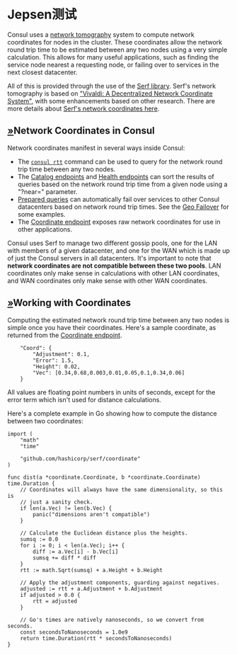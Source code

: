 # Jepsen测试

Consul uses a [network tomography](https://en.wikipedia.org/wiki/Network_tomography) system to compute network coordinates for nodes in the cluster. These coordinates allow the network round trip time to be estimated between any two nodes using a very simple calculation. This allows for many useful applications, such as finding the service node nearest a requesting node, or failing over to services in the next closest datacenter.

All of this is provided through the use of the [Serf library](https://www.serf.io/). Serf's network tomography is based on ["Vivaldi: A Decentralized Network Coordinate System"](http://www.cs.ucsb.edu/~ravenben/classes/276/papers/vivaldi-sigcomm04.pdf), with some enhancements based on other research. There are more details about [Serf's network coordinates here](https://www.serf.io/docs/internals/coordinates.html).

## [»](consul-by-hashicorp-3.md#network-coordinates-in-consul)Network Coordinates in Consul

Network coordinates manifest in several ways inside Consul:

* The [`consul rtt`](https://www.consul.io/commands/rtt) command can be used to query for the network round trip time between any two nodes.
* The [Catalog endpoints](https://www.consul.io/api/catalog) and [Health endpoints](https://www.consul.io/api/health) can sort the results of queries based on the network round trip time from a given node using a "?near=" parameter.
* [Prepared queries](https://www.consul.io/api/query) can automatically fail over services to other Consul datacenters based on network round trip times. See the [Geo Failover](https://learn.hashicorp.com/tutorials/consul/automate-geo-failover) for some examples.
* The [Coordinate endpoint](https://www.consul.io/api/coordinate) exposes raw network coordinates for use in other applications.

Consul uses Serf to manage two different gossip pools, one for the LAN with members of a given datacenter, and one for the WAN which is made up of just the Consul servers in all datacenters. It's important to note that **network coordinates are not compatible between these two pools**. LAN coordinates only make sense in calculations with other LAN coordinates, and WAN coordinates only make sense with other WAN coordinates.

## [»](consul-by-hashicorp-3.md#working-with-coordinates)Working with Coordinates

Computing the estimated network round trip time between any two nodes is simple once you have their coordinates. Here's a sample coordinate, as returned from the [Coordinate endpoint](https://www.consul.io/api/coordinate).

```text
    "Coord": {
        "Adjustment": 0.1,
        "Error": 1.5,
        "Height": 0.02,
        "Vec": [0.34,0.68,0.003,0.01,0.05,0.1,0.34,0.06]
    }
```

All values are floating point numbers in units of seconds, except for the error term which isn't used for distance calculations.

Here's a complete example in Go showing how to compute the distance between two coordinates:

```text
import (
    "math"
    "time"

    "github.com/hashicorp/serf/coordinate"
)

func dist(a *coordinate.Coordinate, b *coordinate.Coordinate) time.Duration {
    // Coordinates will always have the same dimensionality, so this is
    // just a sanity check.
    if len(a.Vec) != len(b.Vec) {
        panic("dimensions aren't compatible")
    }

    // Calculate the Euclidean distance plus the heights.
    sumsq := 0.0
    for i := 0; i < len(a.Vec); i++ {
        diff := a.Vec[i] - b.Vec[i]
        sumsq += diff * diff
    }
    rtt := math.Sqrt(sumsq) + a.Height + b.Height

    // Apply the adjustment components, guarding against negatives.
    adjusted := rtt + a.Adjustment + b.Adjustment
    if adjusted > 0.0 {
        rtt = adjusted
    }

    // Go's times are natively nanoseconds, so we convert from seconds.
    const secondsToNanoseconds = 1.0e9
    return time.Duration(rtt * secondsToNanoseconds)
}
```

